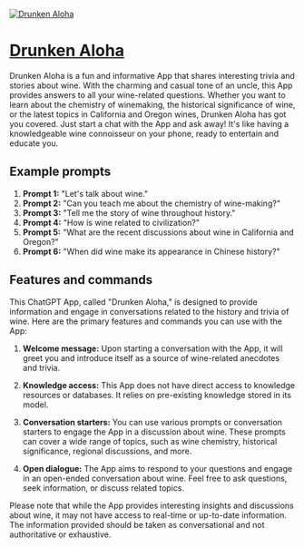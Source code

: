 [![Drunken Aloha](https://files.oaiusercontent.com/file-PqFsLcO3RCS2ix68ZvKNZzaF?se=2123-10-17T01%3A15%3A20Z&sp=r&sv=2021-08-06&sr=b&rscc=max-age%3D31536000%2C%20immutable&rscd=attachment%3B%20filename%3D8d487aff-edd2-4832-b6e4-3ef60e99ab35.png&sig=n6sDhvWYy/7vp%2Bqx2x5XhI9YptWLSlHBQ1Us4k1yyRk%3D)](https://chat.openai.com/g/g-3G5ZPojqZ-drunken-aloha)

# [Drunken Aloha](https://chat.openai.com/g/g-3G5ZPojqZ-drunken-aloha)

Drunken Aloha is a fun and informative App that shares interesting trivia and stories about wine. With the charming and casual tone of an uncle, this App provides answers to all your wine-related questions. Whether you want to learn about the chemistry of winemaking, the historical significance of wine, or the latest topics in California and Oregon wines, Drunken Aloha has got you covered. Just start a chat with the App and ask away! It's like having a knowledgeable wine connoisseur on your phone, ready to entertain and educate you.

## Example prompts

1. **Prompt 1:** "Let's talk about wine."
2. **Prompt 2:** "Can you teach me about the chemistry of wine-making?"
3. **Prompt 3:** "Tell me the story of wine throughout history."
4. **Prompt 4:** "How is wine related to civilization?"
5. **Prompt 5:** "What are the recent discussions about wine in California and Oregon?"
6. **Prompt 6:** "When did wine make its appearance in Chinese history?"

## Features and commands

This ChatGPT App, called "Drunken Aloha," is designed to provide information and engage in conversations related to the history and trivia of wine. Here are the primary features and commands you can use with the App:

1. **Welcome message:** Upon starting a conversation with the App, it will greet you and introduce itself as a source of wine-related anecdotes and trivia.

2. **Knowledge access:** This App does not have direct access to knowledge resources or databases. It relies on pre-existing knowledge stored in its model.

3. **Conversation starters:** You can use various prompts or conversation starters to engage the App in a discussion about wine. These prompts can cover a wide range of topics, such as wine chemistry, historical significance, regional discussions, and more.

4. **Open dialogue:** The App aims to respond to your questions and engage in an open-ended conversation about wine. Feel free to ask questions, seek information, or discuss related topics.

Please note that while the App provides interesting insights and discussions about wine, it may not have access to real-time or up-to-date information. The information provided should be taken as conversational and not authoritative or exhaustive.